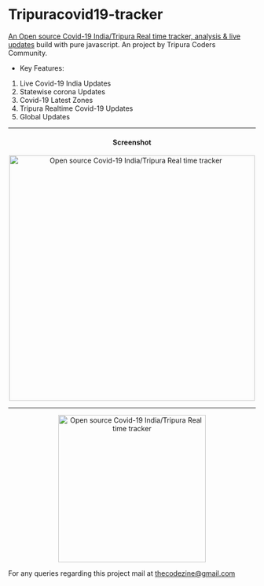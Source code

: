# Tripuracovid19-tracker
<a href="https://thecodezine.com" rel="dofollow">An Open source Covid-19 India/Tripura Real time tracker, analysis &amp; live updates</a> build with pure javascript. An project by Tripura Coders Community.

* Key Features:
1. Live Covid-19 India Updates
2. Statewise corona Updates
3. Covid-19 Latest Zones
4. Tripura Realtime Covid-19 Updates
5. Global Updates
<hr>
<center><h4>Screenshot</h4></center>
<center><img src="https://raw.githubusercontent.com/jupiterdv/Tripuracovid19-tracker/master/screenshot-thecodezine.com-2020.05.18-04_03_57.png" alt=" Open source Covid-19 India/Tripura Real time tracker" width="500" height="500"></center>
<hr>
<center><img src="https://www.thecodezine.com/covid19/pic2.png" alt=" Open source Covid-19 India/Tripura Real time tracker" width="300" height="300"></center>

For any queries regarding this project mail at thecodezine@gmail.com
